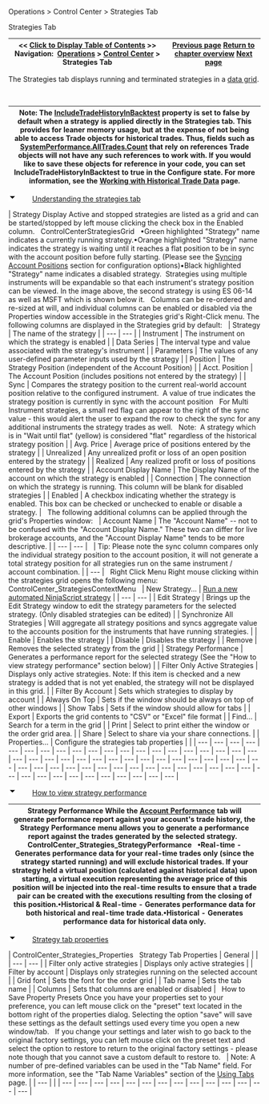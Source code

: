 ﻿


Operations \> Control Center \> Strategies Tab






















Strategies Tab







| \<\< [Click to Display Table of Contents](strategies_tab.md) \>\> **Navigation:**     [Operations](operations-1.md) \> [Control Center](control_center-1.md) \> Strategies Tab | [Previous page](orders_tab-1.md) [Return to chapter overview](control_center-1.md) [Next page](executions_tab-1.md) |
| --- | --- |














The Strategies tab displays running and terminated strategies in a [data grid](data_grids-1.md).


 




| Note: The [IncludeTradeHistoryInBacktest](includetradehistoryinbacktest-1.md) property is set to false by default when a strategy is applied directly in the Strategies tab. This provides for leaner memory usage, but at the expense of not being able to access Trade objects for historical trades. Thus, fields such as [SystemPerformance.AllTrades.Count](alltrades-1.md) that rely on references Trade objects will not have any such references to work with. If you would like to save these objects for reference in your code, you can set IncludeTradeHistoryInBacktest to true in the Configure state. For more information, see the [Working with Historical Trade Data](strategyanalyzer_properties_2-1.md) page. |
| --- |



![tog_minus](tog_minus-1.gif)        [Understanding the strategies tab](javascript:HMToggle('toggle','UnderstandingTheStrategiesTab','UnderstandingTheStrategiesTab_ICON'))




| Strategy Display Active and stopped strategies are listed as a grid and can be started/stopped by left mouse clicking the check box in the Enabled column.   ControlCenterStrategiesGrid   •Green highlighted "Strategy" name indicates a currently running strategy.•Orange highlighted "Strategy" name indicates the strategy is waiting until it reaches a flat position to be in sync with the account position before fully starting. (Please see the [Syncing Account Positions](syncing_account_positions-1.md) section for configuration options)•Black highlighted "Strategy" name indicates a disabled strategy.  Strategies using multiple instruments will be expandable so that each instrument's strategy position can be viewed. In the image above, the second strategy is using ES 06\-14 as well as MSFT which is shown below it.   Columns can be re\-ordered and re\-sized at will, and individual columns can be enabled or disabled via the Properties window accessible in the Strategies grid's Right\-Click menu. The following columns are displayed in the Strategies grid by default:     | Strategy | The name of the strategy | | --- | --- | | Instrument | The instrument on which the strategy is enabled | | Data Series | The interval type and value associated with the strategy's instrument | | Parameters | The values of any user\-defined parameter inputs used by the strategy | | Position | The Strategy Position (independent of the Account Position) | | Acct. Position | The Account Position (includes positions not entered by the strategy) | | Sync | Compares the strategy position to the current real\-world account position relative to the configured instrument.  A value of true indicates the strategy position is currently in sync with the account position    For Multi Instrument strategies, a small red flag can appear to the right of the sync value \- this would alert the user to expand the row to check the sync for any additional instruments the strategy trades as well.   Note:  A strategy which is in "Wait until flat" (yellow) is considered "flat" regardless of the historical strategy position | | Avg. Price | Average price of positions entered by the strategy | | Unrealized | Any unrealized profit or loss of an open position entered by the strategy | | Realized | Any realized profit or loss of positions entered by the strategy | | Account Display Name | The Display Name of the account on which the strategy is enabled | | Connection | The connection on which the strategy is running. This column will be blank for disabled strategies | | Enabled | A checkbox indicating whether the strategy is enabled. This box can be checked or unchecked to enable or disable a strategy. |      The following additional columns can be applied through the grid's Properties window:     | Account Name | The "Account Name" \-\- not to be confused with the "Account Display Name." These two can differ for live brokerage accounts, and the "Account Display Name" tends to be more descriptive. | | --- | --- |        | Tip: Please note the sync column compares only the individual strategy position to the account position, it will not generate a total strategy position for all strategies run on the same instrument / account combination. | | --- |      Right Click Menu Right mouse clicking within the strategies grid opens the following menu:   ControlCenter_StrategiesContextMenu     | New Strategy... | [Run a new automated NinjaScript strategy](running_a_ninjascript_strategy-1.md) | | --- | --- | | Edit Strategy | Brings up the Edit Strategy window to edit the strategy parameters for the selected strategy. (Only disabled strategies can be edited) | | Synchronize All Strategies | Will aggregate all strategy positions and syncs aggregate value to the accounts position for the instruments that have running strategies. | | Enable | Enables the strategy | | Disable | Disables the strategy | | Remove | Removes the selected strategy from the grid | | Strategy Performance | Generates a performance report for the selected strategy (See the "How to view strategy performance" section below) | | Filter Only Active Strategies | Displays only active strategies. Note: If this item is checked and a new strategy is added that is not yet enabled, the strategy will not be displayed in this grid. | | Filter By Account | Sets which strategies to display by account | | Always On Top | Sets if the window should be always on top of other windows | | Show Tabs | Sets if the window should allow for tabs | | Export | Exports the grid contents to "CSV" or "Excel" file format | | Find... | Search for a term in the grid | | Print | Select to print either the window or the order grid area. | | Share | Select to share via your share connections. | | Properties... | Configure the strategies tab properties | |
| --- | --- | --- | --- | --- | --- | --- | --- | --- | --- | --- | --- | --- | --- | --- | --- | --- | --- | --- | --- | --- | --- | --- | --- | --- | --- | --- | --- | --- | --- | --- | --- | --- | --- | --- | --- | --- | --- | --- | --- | --- | --- | --- | --- | --- | --- | --- | --- | --- | --- | --- | --- | --- | --- | --- | --- | --- | --- | --- | --- | --- | --- |



![tog_minus](tog_minus-1.gif)        [How to view strategy performance](javascript:HMToggle('toggle','HowToViewStrategyPerformance','HowToViewStrategyPerformance_ICON'))




| Strategy Performance While the [Account Performance](trade_performance-1.md) tab will generate performance report against your account's trade history, the Strategy Performance menu allows you to generate a performance report against the trades generated by the selected strategy.   ControlCenter_Strategies_StrategyPerformance   •Real\-time \- Generates performance data for your real\-time trades only (since the strategy started running) and will exclude historical trades. If your strategy held a virtual position (calculated against historical data) upon starting, a virtual execution representing the average price of this position will be injected into the real\-time results to ensure that a trade pair can be created with the executions resulting from the closing of this position.•Historical \& Real\-time \- Generates performance data for both historical and real\-time trade data.•Historical \- Generates performance data for historical data only. |
| --- |



![tog_minus](tog_minus-1.gif)        [Strategy tab properties](javascript:HMToggle('toggle','StrategyTabProperties','StrategyTabProperties_ICON'))




| ControlCenter_Strategies_Properties   Strategy Tab Properties   | General |  | | --- | --- | | Filter only active strategies | Displays only active strategies | | Filter by account | Displays only strategies running on the selected account | | Grid font | Sets the font for the order grid | | Tab name | Sets the tab name | | Columns | Sets that columns are enabled or disabled |      How to Save Property Presets Once you have your properties set to your preference, you can left mouse click on the "preset" text located in the bottom right of the properties dialog. Selecting the option "save" will save these settings as the default settings used every time you open a new window/tab.   If you change your settings and later wish to go back to the original factory settings, you can left mouse click on the preset text and select the option to restore to return to the original factory settings \- please note though that you cannot save a custom default to restore to.     | Note: A number of pre\-defined variables can be used in the "Tab Name" field. For more information, see the "Tab Name Variables" section of the [Using Tabs](using_tabs-1.md) page. | | --- | |
| --- | --- | --- | --- | --- | --- | --- | --- | --- | --- | --- | --- | --- | --- |










